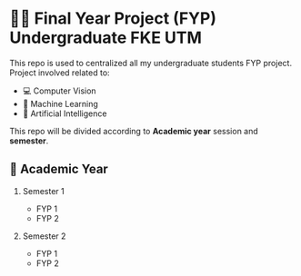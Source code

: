 # 🧑‍🎓 Final Year Project (FYP) Undergraduate FKE UTM 

This repo is used to centralized all my undergraduate students FYP project. Project involved related to: 

- 💻 Computer Vision
- 🤖 Machine Learning
- 🧠 Artificial Intelligence

This repo will be divided according to **Academic year** session and **semester**. 

## 📑 Academic Year 

1. Semester 1
   * FYP 1
   * FYP 2
    
2. Semester 2
   * FYP 1
   * FYP 2






